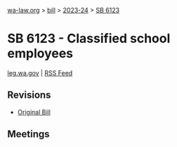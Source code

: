 [wa-law.org](/) > [bill](/bill/) > [2023-24](/bill/2023-24/) > [SB 6123](/bill/2023-24/sb/6123/)

# SB 6123 - Classified school employees
[leg.wa.gov](https://app.leg.wa.gov/billsummary?BillNumber=6123&Year=2023&Initiative=false) | [RSS Feed](./rss.xml)

## Revisions
* [Original Bill](1/)

## Meetings
